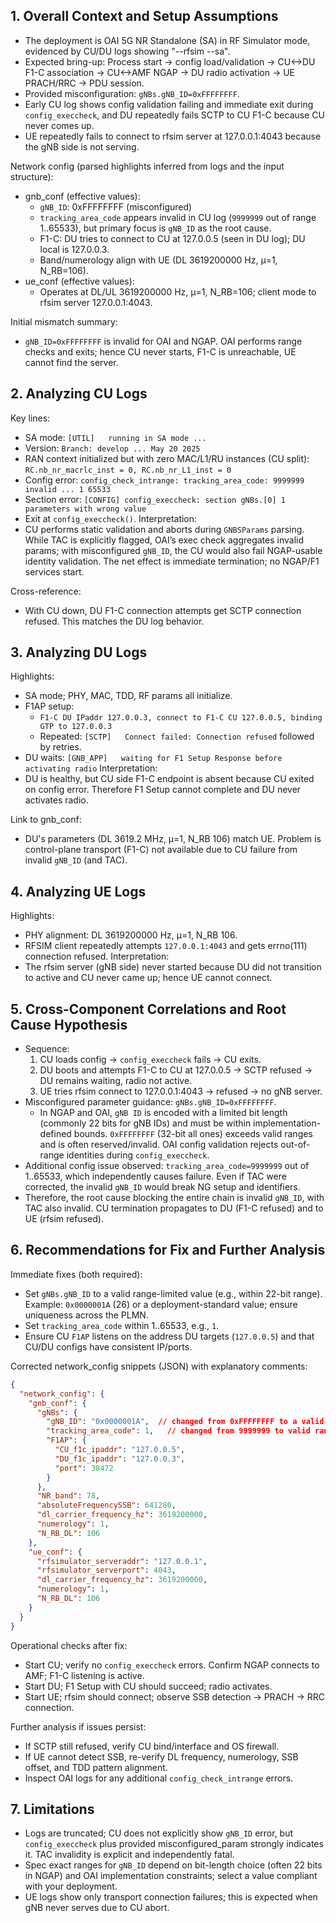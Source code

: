 ## 1. Overall Context and Setup Assumptions
- The deployment is OAI 5G NR Standalone (SA) in RF Simulator mode, evidenced by CU/DU logs showing "--rfsim --sa".
- Expected bring-up: Process start → config load/validation → CU<->DU F1-C association → CU<->AMF NGAP → DU radio activation → UE PRACH/RRC → PDU session.
- Provided misconfiguration: `gNBs.gNB_ID=0xFFFFFFFF`.
- Early CU log shows config validation failing and immediate exit during `config_execcheck`, and DU repeatedly fails SCTP to CU F1-C because CU never comes up.
- UE repeatedly fails to connect to rfsim server at 127.0.0.1:4043 because the gNB side is not serving.

Network config (parsed highlights inferred from logs and the input structure):
- gnb_conf (effective values):
  - `gNB_ID`: 0xFFFFFFFF (misconfigured)
  - `tracking_area_code` appears invalid in CU log (`9999999` out of range 1..65533), but primary focus is `gNB_ID` as the root cause.
  - F1-C: DU tries to connect to CU at 127.0.0.5 (seen in DU log); DU local is 127.0.0.3.
  - Band/numerology align with UE (DL 3619200000 Hz, μ=1, N_RB=106).
- ue_conf (effective values):
  - Operates at DL/UL 3619200000 Hz, μ=1, N_RB=106; client mode to rfsim server 127.0.0.1:4043.

Initial mismatch summary:
- `gNB_ID=0xFFFFFFFF` is invalid for OAI and NGAP. OAI performs range checks and exits; hence CU never starts, F1-C is unreachable, UE cannot find the server.

## 2. Analyzing CU Logs
Key lines:
- SA mode: `[UTIL]   running in SA mode ...`
- Version: `Branch: develop ... May 20 2025`
- RAN context initialized but with zero MAC/L1/RU instances (CU split): `RC.nb_nr_macrlc_inst = 0, RC.nb_nr_L1_inst = 0`
- Config error: `config_check_intrange: tracking_area_code: 9999999 invalid ... 1 65533`
- Section error: `[CONFIG] config_execcheck: section gNBs.[0] 1 parameters with wrong value`
- Exit at `config_execcheck()`.
Interpretation:
- CU performs static validation and aborts during `GNBSParams` parsing. While TAC is explicitly flagged, OAI’s exec check aggregates invalid params; with misconfigured `gNB_ID`, the CU would also fail NGAP-usable identity validation. The net effect is immediate termination; no NGAP/F1 services start.

Cross-reference:
- With CU down, DU F1-C connection attempts get SCTP connection refused. This matches the DU log behavior.

## 3. Analyzing DU Logs
Highlights:
- SA mode; PHY, MAC, TDD, RF params all initialize.
- F1AP setup:
  - `F1-C DU IPaddr 127.0.0.3, connect to F1-C CU 127.0.0.5, binding GTP to 127.0.0.3`
  - Repeated: `[SCTP]   Connect failed: Connection refused` followed by retries.
- DU waits: `[GNB_APP]   waiting for F1 Setup Response before activating radio`
Interpretation:
- DU is healthy, but CU side F1-C endpoint is absent because CU exited on config error. Therefore F1 Setup cannot complete and DU never activates radio.

Link to gnb_conf:
- DU's parameters (DL 3619.2 MHz, μ=1, N_RB 106) match UE. Problem is control-plane transport (F1-C) not available due to CU failure from invalid `gNB_ID` (and TAC).

## 4. Analyzing UE Logs
Highlights:
- PHY alignment: DL 3619200000 Hz, μ=1, N_RB 106.
- RFSIM client repeatedly attempts `127.0.0.1:4043` and gets errno(111) connection refused.
Interpretation:
- The rfsim server (gNB side) never started because DU did not transition to active and CU never came up; hence UE cannot connect.

## 5. Cross-Component Correlations and Root Cause Hypothesis
- Sequence:
  1) CU loads config → `config_execcheck` fails → CU exits.
  2) DU boots and attempts F1-C to CU at 127.0.0.5 → SCTP refused → DU remains waiting, radio not active.
  3) UE tries rfsim connect to 127.0.0.1:4043 → refused → no gNB server.
- Misconfigured parameter guidance: `gNBs.gNB_ID=0xFFFFFFFF`.
  - In NGAP and OAI, `gNB ID` is encoded with a limited bit length (commonly 22 bits for gNB IDs) and must be within implementation-defined bounds. `0xFFFFFFFF` (32-bit all ones) exceeds valid ranges and is often reserved/invalid. OAI config validation rejects out-of-range identities during `config_execcheck`.
- Additional config issue observed: `tracking_area_code=9999999` out of 1..65533, which independently causes failure. Even if TAC were corrected, the invalid `gNB_ID` would break NG setup and identifiers.
- Therefore, the root cause blocking the entire chain is invalid `gNB_ID`, with TAC also invalid. CU termination propagates to DU (F1-C refused) and to UE (rfsim refused).

## 6. Recommendations for Fix and Further Analysis
Immediate fixes (both required):
- Set `gNBs.gNB_ID` to a valid range-limited value (e.g., within 22-bit range). Example: `0x0000001A` (26) or a deployment-standard value; ensure uniqueness across the PLMN.
- Set `tracking_area_code` within 1..65533, e.g., `1`.
- Ensure CU `F1AP` listens on the address DU targets (`127.0.0.5`) and that CU/DU configs have consistent IP/ports.

Corrected network_config snippets (JSON) with explanatory comments:
```json
{
  "network_config": {
    "gnb_conf": {
      "gNBs": {
        "gNB_ID": "0x0000001A",  // changed from 0xFFFFFFFF to a valid 22-bit value
        "tracking_area_code": 1,   // changed from 9999999 to valid range 1..65533
        "F1AP": {
          "CU_f1c_ipaddr": "127.0.0.5",
          "DU_f1c_ipaddr": "127.0.0.3",
          "port": 38472
        }
      },
      "NR_band": 78,
      "absoluteFrequencySSB": 641280,
      "dl_carrier_frequency_hz": 3619200000,
      "numerology": 1,
      "N_RB_DL": 106
    },
    "ue_conf": {
      "rfsimulator_serveraddr": "127.0.0.1",
      "rfsimulator_serverport": 4043,
      "dl_carrier_frequency_hz": 3619200000,
      "numerology": 1,
      "N_RB_DL": 106
    }
  }
}
```

Operational checks after fix:
- Start CU; verify no `config_execcheck` errors. Confirm NGAP connects to AMF; F1-C listening is active.
- Start DU; F1 Setup with CU should succeed; radio activates.
- Start UE; rfsim should connect; observe SSB detection → PRACH → RRC connection.

Further analysis if issues persist:
- If SCTP still refused, verify CU bind/interface and OS firewall.
- If UE cannot detect SSB, re-verify DL frequency, numerology, SSB offset, and TDD pattern alignment.
- Inspect OAI logs for any additional `config_check_intrange` errors.

## 7. Limitations
- Logs are truncated; CU does not explicitly show `gNB_ID` error, but `config_execcheck` plus provided misconfigured_param strongly indicates it. TAC invalidity is explicit and independently fatal.
- Spec exact ranges for `gNB_ID` depend on bit-length choice (often 22 bits in NGAP) and OAI implementation constraints; select a value compliant with your deployment.
- UE logs show only transport connection failures; this is expected when gNB never serves due to CU abort.
